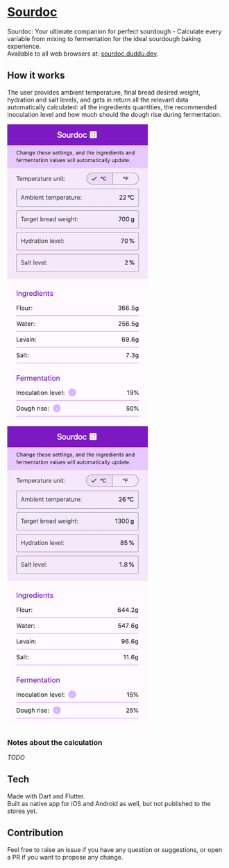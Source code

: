 # [Sourdoc](https://sourdoc.duddu.dev) 

Sourdoc: Your ultimate companion for perfect sourdough - Calculate every variable from mixing to fermentation for the ideal sourdough baking experience.  
Available to all web browsers at: [sourdoc.duddu.dev](https://sourdoc.duddu.dev).

## How it works

The user provides ambient temperature, final bread desired weight, hydration and salt levels, and gets in return all the relevant data automatically calculated: all the ingredients quantities, the recommended inoculation level and how much should the dough rise during fermentation.

![Sourdoc sample screenshot 1](https://raw.githubusercontent.com/duddu/sourdoc/main/docs/assets/web-home-screenshot_1.png)&nbsp;&nbsp;&nbsp;
![Sourdoc sample screenshot 2](https://raw.githubusercontent.com/duddu/sourdoc/main/docs/assets/web-home-screenshot_2.png)

### Notes about the calculation

_TODO_

## Tech 

Made with Dart and Flutter.  
Built as native app for iOS and Android as well, but not published to the stores yet.

## Contribution

Feel free to raise an issue if you have any question or suggestions, or open a PR if you want to propose any change.